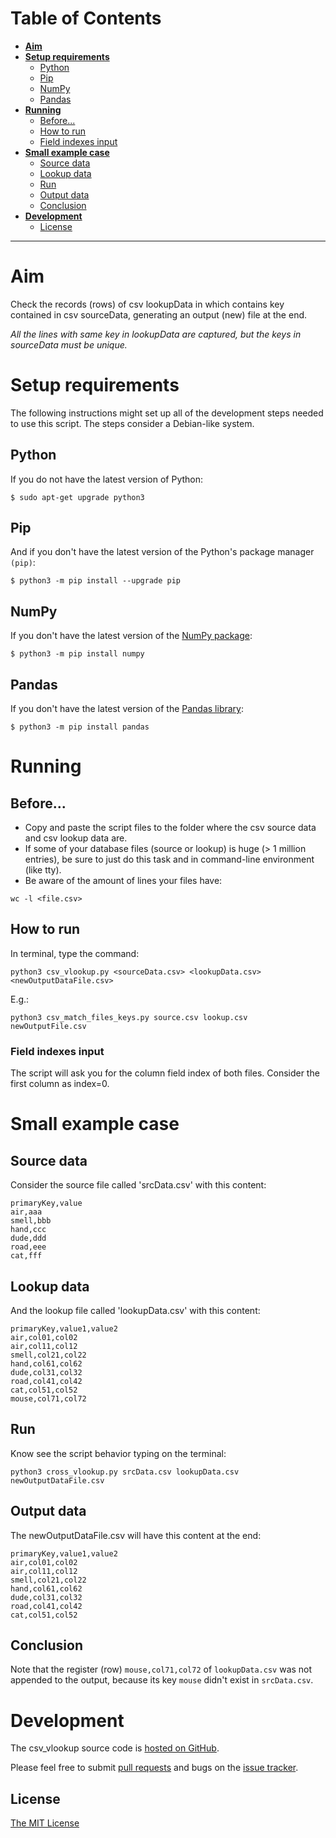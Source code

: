 # Table of Contents

* **[Aim](#aim)**
* **[Setup requirements](#setup-requirements)**
  * [Python](#python)
  * [Pip](#pip)
  * [NumPy](#numpy)
  * [Pandas](#pandas)
* **[Running](#running)**
  * [Before...](#before)
  * [How to run](#how-to-run)
  * [Field indexes input](#field-indexes-input)
* **[Small example case](#small-example-case)**
    * [Source data](#source-data)
    * [Lookup data](#lookup-data)
    * [Run](#run)
    * [Output data](#output-data)
    * [Conclusion](#conclusion)
* **[Development](#development)**
  * [License](#license)
----

# Aim
Check the records (rows) of csv lookupData in which contains key contained in csv sourceData, generating an output (new) file at the end.

*All the lines with same key in lookupData are captured, but the keys in sourceData must be unique.*


# Setup requirements
The following instructions might set up all of the development steps needed to use this script. The steps consider a Debian-like system.

## Python
If you do not have the latest version of Python:

```$ sudo apt-get upgrade python3```

## Pip
And if you don't have the latest version of the Python's package manager `(pip)`:

```$ python3 -m pip install --upgrade pip```

## NumPy
If you don't have the latest version of the [NumPy package](http://www.numpy.org/):

```$ python3 -m pip install numpy```

## Pandas
If you don't have the latest version of the [Pandas library](https://pandas.pydata.org/):

```$ python3 -m pip install pandas```


# Running
## Before...
- Copy and paste the script files to the folder where the csv source data and csv lookup data are.
- If some of your database files (source or lookup) is huge (> 1 million entries), be sure to just do this task and in command-line environment (like tty).
- Be aware of the amount of lines your files have:

```wc -l <file.csv>```

## How to run
In terminal, type the command:

```python3 csv_vlookup.py <sourceData.csv> <lookupData.csv> <newOutputDataFile.csv>```

E.g.:

```python3 csv_match_files_keys.py source.csv lookup.csv newOutputFile.csv```

### Field indexes input
The script will ask you for the column field index of both files. Consider the first column as index=0.


# Small example case
## Source data
Consider the source file called 'srcData.csv' with this content:

```
primaryKey,value
air,aaa
smell,bbb
hand,ccc
dude,ddd
road,eee
cat,fff
```

## Lookup data
And the lookup file called 'lookupData.csv' with this content:
```
primaryKey,value1,value2
air,col01,col02
air,col11,col12
smell,col21,col22
hand,col61,col62
dude,col31,col32
road,col41,col42
cat,col51,col52	
mouse,col71,col72
```

## Run
Know see the script behavior typing on the terminal:

```python3 cross_vlookup.py srcData.csv lookupData.csv newOutputDataFile.csv```

## Output data
The newOutputDataFile.csv will have this content at the end:
```
primaryKey,value1,value2
air,col01,col02
air,col11,col12
smell,col21,col22
hand,col61,col62
dude,col31,col32
road,col41,col42
cat,col51,col52	
```

## Conclusion
Note that the register (row) `mouse,col71,col72` of `lookupData.csv` was not appended to the output, because its key `mouse` didn't exist in `srcData.csv`.


# Development
The csv_vlookup source code is [hosted on GitHub](https://github.com/igorasantos/csv_vlookup).

Please feel free to submit [pull requests](https://github.com/igorasantos/csv_vlookup/pulls) and bugs on the [issue tracker](https://github.com/igorasantos/csv_vlookup/issues).

## License
[The MIT License](LICENSE)
